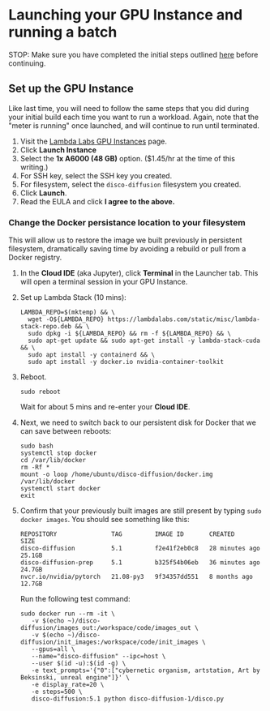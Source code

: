 # Launching your GPU Instance and running a batch

STOP: Make sure you have completed the initial steps outlined [here](README.md) before continuing.

## Set up the GPU Instance

  Like last time, you will need to follow the same steps that you did during your initial build each time you want to run a workload.  Again, note that the "meter is running" once launched, and will continue to run until terminated.

  1. Visit the [Lambda Labs GPU Instances](https://lambdalabs.com/cloud/dashboard/instances) page.
  2. Click **Launch Instance**
  3. Select the **1x A6000 (48 GB)** option.  ($1.45/hr at the time of this writing.)
  4. For SSH key, select the SSH key you created.
  5. For filesystem, select the `disco-diffusion` filesystem you created.
  6. Click **Launch**.
  7. Read the EULA and click **I agree to the above.**


  ### Change the Docker persistance location to your filesystem

  This will allow us to restore the image we built previously in persistent filesystem, dramatically saving time by avoiding a rebuild or pull from a Docker registry.

  1. In the **Cloud IDE** (aka Jupyter), click **Terminal** in the Launcher tab.  This will open a terminal session in your GPU Instance.

  2. Set up Lambda Stack (10 mins):
     ```
     LAMBDA_REPO=$(mktemp) && \
       wget -O${LAMBDA_REPO} https://lambdalabs.com/static/misc/lambda-stack-repo.deb && \
       sudo dpkg -i ${LAMBDA_REPO} && rm -f ${LAMBDA_REPO} && \
       sudo apt-get update && sudo apt-get install -y lambda-stack-cuda && \
       sudo apt install -y containerd && \
       sudo apt install -y docker.io nvidia-container-toolkit
     ```
  3. Reboot.
     ```
     sudo reboot
     ```
     Wait for about 5 mins and re-enter your **Cloud IDE**.
     
  4. Next, we need to switch back to our persistent disk for Docker that we can save between reboots:

     ```ssh
     sudo bash
     systemctl stop docker
     cd /var/lib/docker
     rm -Rf *
     mount -o loop /home/ubuntu/disco-diffusion/docker.img /var/lib/docker   
     systemctl start docker
     exit
     ```
   
  5. Confirm that your previously built images are still present by typing `sudo docker images`.  You should see something like this:

     ```
     REPOSITORY               TAG         IMAGE ID       CREATED          SIZE
     disco-diffusion          5.1         f2e41f2eb0c8   28 minutes ago   25.1GB
     disco-diffusion-prep     5.1         b325f54b06eb   36 minutes ago   24.7GB
     nvcr.io/nvidia/pytorch   21.08-py3   9f34357dd551   8 months ago     12.7GB
     ```
     
     Run the following test command:

     ```
     sudo docker run --rm -it \
        -v $(echo ~)/disco-diffusion/images_out:/workspace/code/images_out \
        -v $(echo ~)/disco-diffusion/init_images:/workspace/code/init_images \
        --gpus=all \
        --name="disco-diffusion" --ipc=host \
        --user $(id -u):$(id -g) \
        -e text_prompts='{"0":["cybernetic organism, artstation, Art by Beksinski, unreal engine"]}' \
        -e display_rate=20 \
        -e steps=500 \
        disco-diffusion:5.1 python disco-diffusion-1/disco.py
     ```
